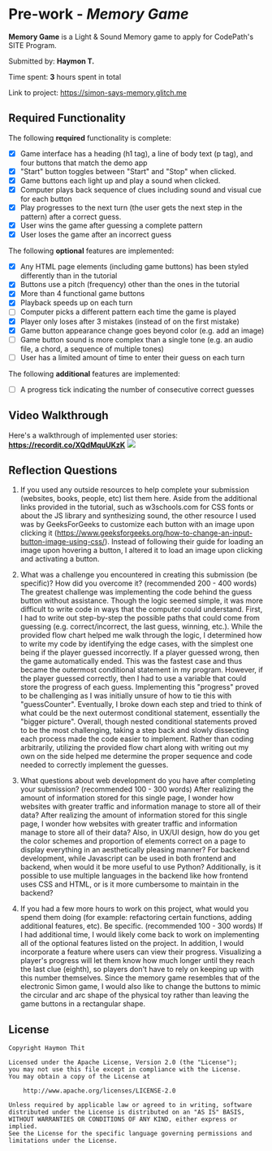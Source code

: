 # Pre-work - *Memory Game*

**Memory Game** is a Light & Sound Memory game to apply for CodePath's SITE Program. 

Submitted by: **Haymon T.**

Time spent: **3** hours spent in total

Link to project: https://simon-says-memory.glitch.me

## Required Functionality

The following **required** functionality is complete:

* [x] Game interface has a heading (h1 tag), a line of body text (p tag), and four buttons that match the demo app
* [x] "Start" button toggles between "Start" and "Stop" when clicked. 
* [x] Game buttons each light up and play a sound when clicked. 
* [x] Computer plays back sequence of clues including sound and visual cue for each button
* [x] Play progresses to the next turn (the user gets the next step in the pattern) after a correct guess. 
* [x] User wins the game after guessing a complete pattern
* [x] User loses the game after an incorrect guess

The following **optional** features are implemented:

* [x] Any HTML page elements (including game buttons) has been styled differently than in the tutorial
* [x] Buttons use a pitch (frequency) other than the ones in the tutorial
* [x] More than 4 functional game buttons
* [x] Playback speeds up on each turn
* [ ] Computer picks a different pattern each time the game is played
* [x] Player only loses after 3 mistakes (instead of on the first mistake)
* [x] Game button appearance change goes beyond color (e.g. add an image)
* [ ] Game button sound is more complex than a single tone (e.g. an audio file, a chord, a sequence of multiple tones)
* [ ] User has a limited amount of time to enter their guess on each turn

The following **additional** features are implemented:

- [ ] A progress tick indicating the number of consecutive correct guesses

## Video Walkthrough

Here's a walkthrough of implemented user stories:
**https://recordit.co/XQdMquUKzK**
<img src='http://g.recordit.co/XQdMquUKzK.gif'>


## Reflection Questions
1. If you used any outside resources to help complete your submission (websites, books, people, etc) list them here. 
Aside from the additional links provided in the tutorial, such as w3schools.com for CSS fonts or about the JS library and synthesizing sound, the other resource I used was by GeeksForGeeks to customize each button with an image upon clicking it (https://www.geeksforgeeks.org/how-to-change-an-input-button-image-using-css/). Instead of following their guide for loading an image upon hovering a button, I altered it to load an image upon clicking and activating a button.

2. What was a challenge you encountered in creating this submission (be specific)? How did you overcome it? (recommended 200 - 400 words) 
The greatest challenge was implementing the code behind the guess button without assistance. Though the logic seemed simple, it was more difficult to write code in ways that the computer could understand. First, I had to write out step-by-step the possible paths that could come from guessing (e.g. correct/incorrect, the last guess, winning, etc.). While the provided flow chart helped me walk through the logic, I determined how to write my code by identifying the edge cases, with the simplest one being if the player guessed incorrectly. If a player guessed wrong, then the game automatically ended. This was the fastest case and thus became the outermost conditional statement in my program. However, if the player guessed correctly, then I had to use a variable that could store the progress of each guess. Implementing this "progress" proved to be challenging as I was initially unsure of how to tie this with "guessCounter". Eventually, I broke down each step and tried to think of what could be the next outermost conditional statement, essentially the "bigger picture". Overall, though nested conditional statements proved to be the most challenging, taking a step back and slowly dissecting each process made the code easier to implement. Rather than coding arbitrarily, utilizing the provided flow chart along with writing out my own on the side helped me determine the proper sequence and code needed to correctly implement the guesses.

3. What questions about web development do you have after completing your submission? (recommended 100 - 300 words) 
After realizing the amount of information stored for this single page, I wonder how websites with greater traffic and information manage to store all of their data? 
After realizing the amount of information stored for this single page, I wonder how websites with greater traffic and information manage to store all of their data? Also, in UX/UI design, how do you get the color schemes and proportion of elements correct on a page to display everything in an aesthetically pleasing manner? For backend development, while Javascript can be used in both frontend and backend, when would it be more useful to use Python? Additionally, is it possible to use multiple languages in the backend like how frontend uses CSS and HTML, or is it more cumbersome to maintain in the backend?

4. If you had a few more hours to work on this project, what would you spend them doing (for example: refactoring certain functions, adding additional features, etc). Be specific. (recommended 100 - 300 words) 
If I had additional time, I would likely come back to work on implementing all of the optional features listed on the project. In addition, I would incorporate a feature where users can view their progress. Visualizing a player's progress will let them know how much longer until they reach the last clue (eighth), so players don't have to rely on keeping up with this number themselves. Since the memory game resembles that of the electronic Simon game, I would also like to change the buttons to mimic the circular and arc shape of the physical toy rather than leaving the game buttons in a rectangular shape.



## License

    Copyright Haymon Thit

    Licensed under the Apache License, Version 2.0 (the "License");
    you may not use this file except in compliance with the License.
    You may obtain a copy of the License at

        http://www.apache.org/licenses/LICENSE-2.0

    Unless required by applicable law or agreed to in writing, software
    distributed under the License is distributed on an "AS IS" BASIS,
    WITHOUT WARRANTIES OR CONDITIONS OF ANY KIND, either express or implied.
    See the License for the specific language governing permissions and
    limitations under the License.
